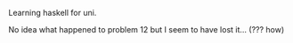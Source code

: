 Learning haskell for uni.


No idea what happened to problem 12 but I seem to have lost it... (??? how)
